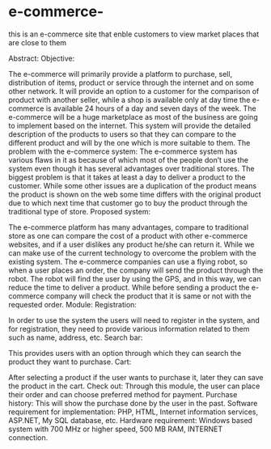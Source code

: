 # e-commerce-
this is an e-commerce site  that enble customers to view market places that are close to them

Abstract:
Objective:

The e-commerce will primarily provide a platform to purchase, sell, distribution of items, product or service through the internet and on some other network.  It will provide an option to a customer for the comparison of product with another seller, while a shop is available only at day time the e-commerce is available 24 hours of a day and seven days of the week. The e-commerce will be a huge marketplace as most of the business are going to implement based on the internet. This system will provide the detailed description of the products to users so that they can compare to the different product and will by the one which is more suitable to them. 
The problem with the e-commerce system:
The e-commerce system has various flaws in it as because of which most of the people don’t use the system even though it has several advantages over traditional stores. The biggest problem is that it takes at least a day to deliver a product to the customer. While some other issues are a duplication of the product means the product is shown on the web some time differs with the original product due to which next time that customer go to buy the product through the traditional type of store.
Proposed system:

The e-commerce platform has many advantages, compare to traditional store as one can compare the cost of a product with other e-commerce websites, and if a user dislikes any product he/she can return it. While we can make use of the current technology to overcome the problem with the existing system. The e-commerce companies can use a flying robot, so when a user places an order, the company will send the product through the robot. The robot will find the user by using the GPS, and in this way, we can reduce the time to deliver a product. While before sending a product the e-commerce company will check the product that it is same or not with the requested order. 
Module:
Registration: 

In order to use the system the users will need to register in the system, and for registration, they need to provide various information related to them such as name, address, etc.
Search bar:

This provides users with an option through which they can search the product they want to purchase.
Cart:

After selecting a product if the user wants to purchase it, later they can save the product in the cart.
Check out:
Through this module, the user can place their order and can choose preferred method for payment.
Purchase history:
This will show the purchase done by the user in the past.
Software requirement for implementation:
PHP, HTML, Internet information services, ASP.NET, My SQL database, etc.
Hardware requirement:
Windows based system with 700 MHz or higher speed, 500 MB RAM, INTERNET connection.

 




  

 

